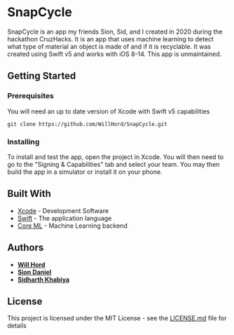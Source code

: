 # SnapCycle

SnapCycle is an app my friends Sion, Sid, and I created in 2020 during the hackathon CruzHacks. It is an app that uses machine learning to detect what type of material an object is made of and if it is recyclable. It was created using Swift v5 and works with iOS 8-14. This app is unmaintained.

## Getting Started

### Prerequisites

You will need an up to date version of Xcode with Swift v5 capabilities

```
git clone https://github.com/WillHord/SnapCycle.git
```

### Installing

To install and test the app, open the project in Xcode. You will then need to go to the "Signing & Capabilities" tab and select your team. You may then build the app in a simulator or install it on your phone.


## Built With

* [Xcode](https://developer.apple.com/xcode/) - Development Software
* [Swift](https://developer.apple.com/swift/) - The application language
* [Core ML](https://developer.apple.com/machine-learning/) - Machine Learning backend

## Authors

* **[Will Hord](https://github.com/WillHord)** 
* **[Sion Daniel](https://github.com/siondaniel)**
* **[Sidharth Khabiya](https://github.com/sidkhabiya)**

## License

This project is licensed under the MIT License - see the [LICENSE.md](LICENSE.md) file for details
